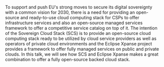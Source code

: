 <!-- markdownlint-disable -->

To support and push EU's strong moves to secure its digital sovereignty with a common vision for 2030, there is a need for providing an open-source and ready-to-use cloud computing stack for CSPs to offer infrastructure services and also an open-source managed services framework to offer a competitive service catalog on top of it.
The intention of the Sovereign Cloud Stack (SCS) is to provide an open-source cloud computing stack ready to be utilized by cloud service providers as well as operators of private cloud environments and the Eclipse Xpanse project provides a framework to offer fully managed services on public and private clouds.
In this talk, we will see how SCS and Eclipse Xpanse makes a great combination to offer a fully open-source backed cloud stack.

<!-- markdownlint-enable -->
